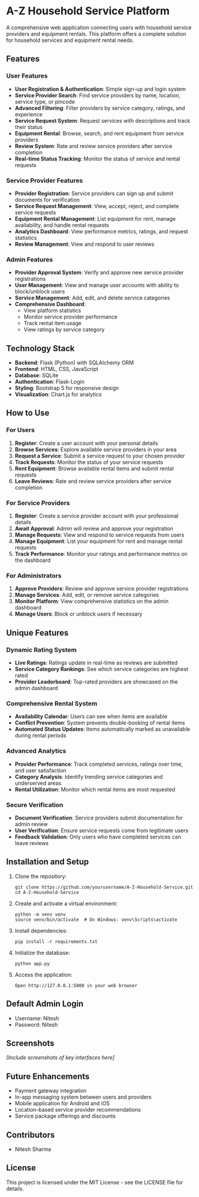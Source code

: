 # A-Z Household Service Platform

A comprehensive web application connecting users with household service providers and equipment rentals. This platform offers a complete solution for household services and equipment rental needs.

## Features

### User Features
- **User Registration & Authentication**: Simple sign-up and login system
- **Service Provider Search**: Find service providers by name, location, service type, or pincode
- **Advanced Filtering**: Filter providers by service category, ratings, and experience
- **Service Request System**: Request services with descriptions and track their status
- **Equipment Rental**: Browse, search, and rent equipment from service providers
- **Review System**: Rate and review service providers after service completion
- **Real-time Status Tracking**: Monitor the status of service and rental requests

### Service Provider Features
- **Provider Registration**: Service providers can sign up and submit documents for verification
- **Service Request Management**: View, accept, reject, and complete service requests
- **Equipment Rental Management**: List equipment for rent, manage availability, and handle rental requests
- **Analytics Dashboard**: View performance metrics, ratings, and request statistics
- **Review Management**: View and respond to user reviews

### Admin Features
- **Provider Approval System**: Verify and approve new service provider registrations
- **User Management**: View and manage user accounts with ability to block/unblock users
- **Service Management**: Add, edit, and delete service categories
- **Comprehensive Dashboard**: 
  - View platform statistics
  - Monitor service provider performance
  - Track rental item usage
  - View ratings by service category

## Technology Stack

- **Backend**: Flask (Python) with SQLAlchemy ORM
- **Frontend**: HTML, CSS, JavaScript
- **Database**: SQLite
- **Authentication**: Flask-Login
- **Styling**: Bootstrap 5 for responsive design
- **Visualization**: Chart.js for analytics

## How to Use

### For Users

1. **Register**: Create a user account with your personal details
2. **Browse Services**: Explore available service providers in your area
3. **Request a Service**: Submit a service request to your chosen provider
4. **Track Requests**: Monitor the status of your service requests
5. **Rent Equipment**: Browse available rental items and submit rental requests
6. **Leave Reviews**: Rate and review service providers after service completion

### For Service Providers

1. **Register**: Create a service provider account with your professional details
2. **Await Approval**: Admin will review and approve your registration
3. **Manage Requests**: View and respond to service requests from users
4. **Manage Equipment**: List your equipment for rent and manage rental requests
5. **Track Performance**: Monitor your ratings and performance metrics on the dashboard

### For Administrators

1. **Approve Providers**: Review and approve service provider registrations
2. **Manage Services**: Add, edit, or remove service categories
3. **Monitor Platform**: View comprehensive statistics on the admin dashboard
4. **Manage Users**: Block or unblock users if necessary

## Unique Features

### Dynamic Rating System
- **Live Ratings**: Ratings update in real-time as reviews are submitted
- **Service Category Rankings**: See which service categories are highest rated
- **Provider Leaderboard**: Top-rated providers are showcased on the admin dashboard

### Comprehensive Rental System
- **Availability Calendar**: Users can see when items are available
- **Conflict Prevention**: System prevents double-booking of rental items
- **Automated Status Updates**: Items automatically marked as unavailable during rental periods

### Advanced Analytics
- **Provider Performance**: Track completed services, ratings over time, and user satisfaction
- **Category Analysis**: Identify trending service categories and underserved areas
- **Rental Utilization**: Monitor which rental items are most requested

### Secure Verification
- **Document Verification**: Service providers submit documentation for admin review
- **User Verification**: Ensure service requests come from legitimate users
- **Feedback Validation**: Only users who have completed services can leave reviews

## Installation and Setup

1. Clone the repository:
   ```
   git clone https://github.com/yourusername/A-Z-Household-Service.git
   cd A-Z-Household-Service
   ```

2. Create and activate a virtual environment:
   ```
   python -m venv venv
   source venv/bin/activate  # On Windows: venv\Scripts\activate
   ```

3. Install dependencies:
   ```
   pip install -r requirements.txt
   ```

4. Initialize the database:
   ```
   python app.py
   ```

5. Access the application:
   ```
   Open http://127.0.0.1:5000 in your web browser
   ```

## Default Admin Login
- Username: Nitesh
- Password: Nitesh

## Screenshots

*[Include screenshots of key interfaces here]*

## Future Enhancements

- Payment gateway integration
- In-app messaging system between users and providers
- Mobile application for Android and iOS
- Location-based service provider recommendations
- Service package offerings and discounts

## Contributors

- Nitesh Sharma

## License

This project is licensed under the MIT License - see the LICENSE file for details.
